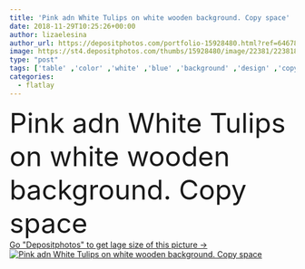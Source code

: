 ```yaml
---
title: 'Pink adn White Tulips on white wooden background. Copy space'
date: 2018-11-29T10:25:26+00:00
author: lizaelesina
author_url: https://depositphotos.com/portfolio-15928480.html?ref=64678756
image: https://st4.depositphotos.com/thumbs/15928480/image/22381/223818454/api_thumb_450.jpg?forcejpeg=true
type: "post"
tags: ['table' ,'color' ,'white' ,'blue' ,'background' ,'design' ,'copy' ,'space' ,'gift' ,'beautiful' ,'celebration' ,'day' ,'holiday' ,'love' ,'summer' ,'women' ,'nature' ,'spring' ,'morning' ,'floral' ,'flower' ,'food' ,'wooden' ,'delicious' ,'sweet' ,'coffee' ,'retro' ,'rustic' ,'vintage' ,'tulip' ,'bouquet' ,'pink' ,'pastel' ,'purple' ,'home' ,'traditional' ,'woman' ,'wallpaper' ,'wood' ,'shabby' ,'hello' ,'valentines' ,'macaroon' ,'macaron' ,'mother day' ,'8 march' ,'instagram' ,'woman day' ,'Insta' ,'flatlay' ]
categories: 
  - flatlay
---
```

<div aling="center">
            <font size="60"> Pink adn White Tulips on white wooden background. Copy space</font>   
</div>
<div>
    <a href='https://st4.depositphotos.com/thumbs/15928480/image/22381/223818454/api_thumb_450.jpg?forcejpeg=true?ref=64678756' target=_blank > Go "Depositphotos" to get lage size of this picture ->
        <img href='https://st4.depositphotos.com/thumbs/15928480/image/22381/223818454/api_thumb_450.jpg?forcejpeg=true?ref=64678756' src='https://st4.depositphotos.com/15928480/22381/i/950/depositphotos_223818454-stock-photo-pink-adn-white-tulips-white.jpg?forcejpeg=true' alt='Pink adn White Tulips on white wooden background. Copy space' >
    </a>
</div>
